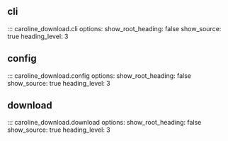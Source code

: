 ## **cli**

::: caroline_download.cli
    options:
      show_root_heading: false
      show_source: true
      heading_level: 3

## **config**

::: caroline_download.config
    options:
      show_root_heading: false
      show_source: true
      heading_level: 3

## **download**

::: caroline_download.download
    options:
      show_root_heading: false
      show_source: true
      heading_level: 3
